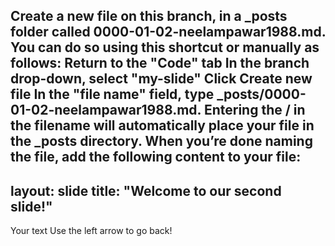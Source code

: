 Create a new file on this branch, in a _posts folder called 0000-01-02-neelampawar1988.md. You can do so using this shortcut or manually as follows:
Return to the "Code" tab
In the branch drop-down, select "my-slide"
Click Create new file
In the "file name" field, type _posts/0000-01-02-neelampawar1988.md. Entering the / in the filename will automatically place your file in the _posts directory.
When you’re done naming the file, add the following content to your file:
---
layout: slide
title: "Welcome to our second slide!"
---
Your text
Use the left arrow to go back!
